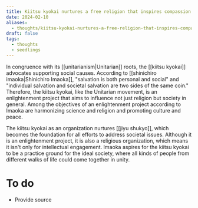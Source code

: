 ```yaml
---
title: Kiitsu kyokai nurtures a free religion that inspires compassion
date: 2024-02-10
aliases:
  - thoughts/kiitsu-kyokai-nurtures-a-free-religion-that-inspires-compassion
draft: false
tags:
  - thoughts
  - seedlings
---
```

In congruence with its [[unitarianism|Unitarian]]  roots, the [[kiitsu kyokai]] advocates supporting social causes. According to [[shinichiro imaoka|Shinichiro Imaoka]], "salvation is both personal and social" and "individual salvation and societal salvation are two sides of the same coin." Therefore, the kiitsu kyokai, like the Unitarian movement, is an enlightenment project that aims to influence not just religion but society in general. Among the objectives of an enlightenment project according to Imaoka are harmonizing science and religion and promoting culture and peace.

The kiitsu kyokai as an organization nurtures [[jiyu shukyo]], which becomes the foundation for all efforts to address societal issues. Although it is an enlightenment project, it is also a religious organization, which means it isn't only for intellectual engagement. Imaoka aspires for the kiitsu kyokai to be a practice ground for the ideal society, where all kinds of people from different walks of life could come together in unity.

# To do

- Provide source